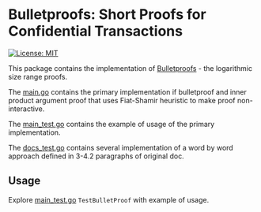 # Bulletproofs: Short Proofs for Confidential Transactions

[![License: MIT](https://img.shields.io/badge/License-MIT-yellow.svg)](https://opensource.org/licenses/MIT)

This package contains the implementation of [Bulletproofs](https://eprint.iacr.org/2017/1066.pdf) - the logarithmic size
range proofs.

The [main.go](./main.go) contains the primary implementation if bulletproof and inner product argument proof that uses
Fiat-Shamir heuristic to make proof
non-interactive.

The [main_test.go](./main_test.go) contains the example of usage of the primary implementation.

The [docs_test.go](./docs_test.go) contains several implementation of a word by word approach defined in 3-4.2
paragraphs of original doc.

## Usage

Explore [main_test.go](./main_test.go) `TestBulletProof` with example of usage.

